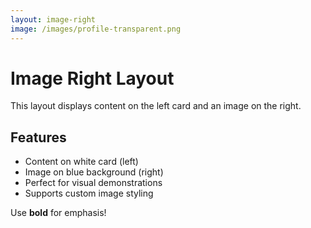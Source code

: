 ```yaml
---
layout: image-right
image: /images/profile-transparent.png
---
```


# Image Right Layout

This layout displays content on the left card and an image on the right.

## Features

- Content on white card (left)
- Image on blue background (right)
- Perfect for visual demonstrations
- Supports custom image styling

Use **bold** for emphasis!

